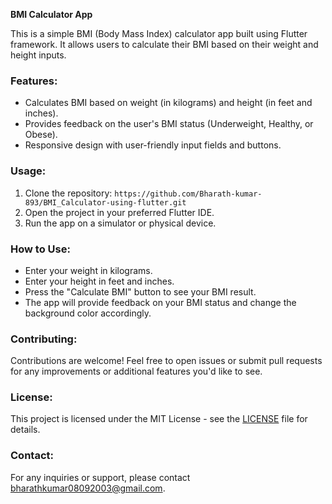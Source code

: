 **BMI Calculator App**

This is a simple BMI (Body Mass Index) calculator app built using Flutter framework. It allows users to calculate their BMI based on their weight and height inputs.

### Features:
- Calculates BMI based on weight (in kilograms) and height (in feet and inches).
- Provides feedback on the user's BMI status (Underweight, Healthy, or Obese).
- Responsive design with user-friendly input fields and buttons.

### Usage:
1. Clone the repository: `https://github.com/Bharath-kumar-893/BMI_Calculator-using-flutter.git`
2. Open the project in your preferred Flutter IDE.
3. Run the app on a simulator or physical device.

### How to Use:
- Enter your weight in kilograms.
- Enter your height in feet and inches.
- Press the "Calculate BMI" button to see your BMI result.
- The app will provide feedback on your BMI status and change the background color accordingly.


### Contributing:
Contributions are welcome! Feel free to open issues or submit pull requests for any improvements or additional features you'd like to see.

### License:
This project is licensed under the MIT License - see the [LICENSE](LICENSE) file for details.

### Contact:
For any inquiries or support, please contact  bharathkumar08092003@gmail.com.
